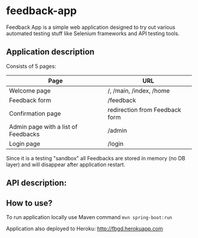 feedback-app
============

Feedback App is a simple web application designed to try out various automated testing stuff like Selenium frameworks and API testing tools.

## Application description

Consists of 5 pages:

Page | URL
------------- | -------------
Welcome page | /, /main, /index, /home
Feedback form | /feedback
Confirmation page | redirection from Feedback form
Admin page with a list of Feedbacks | /admin
Login page | /login

Since it is a testing "sandbox" all Feedbacks are stored in memory (no DB layer) and will disappear after application restart.

## API description:


## How to use?

To run application locally use Maven command ```mvn spring-boot:run```

Application also deployed to Heroku: http://fbgd.herokuapp.com




